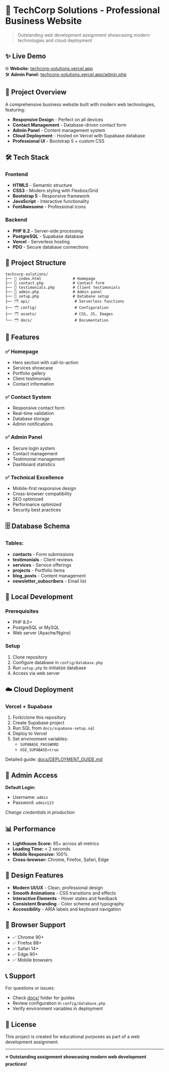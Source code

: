 # 🚀 TechCorp Solutions - Professional Business Website

> Outstanding web development assignment showcasing modern technologies and cloud deployment

## ✨ Live Demo

🌐 **Website:** [techcorp-solutions.vercel.app](https://techcorp-solutions.vercel.app)  
🛠️ **Admin Panel:** [techcorp-solutions.vercel.app/admin.php](https://techcorp-solutions.vercel.app/admin.php)

## 🎯 Project Overview

A comprehensive business website built with modern web technologies, featuring:

- **Responsive Design** - Perfect on all devices
- **Contact Management** - Database-driven contact form
- **Admin Panel** - Content management system
- **Cloud Deployment** - Hosted on Vercel with Supabase database
- **Professional UI** - Bootstrap 5 + custom CSS

## 🛠️ Tech Stack

### Frontend

- **HTML5** - Semantic structure
- **CSS3** - Modern styling with Flexbox/Grid
- **Bootstrap 5** - Responsive framework
- **JavaScript** - Interactive functionality
- **FontAwesome** - Professional icons

### Backend

- **PHP 8.2** - Server-side processing
- **PostgreSQL** - Supabase database
- **Vercel** - Serverless hosting
- **PDO** - Secure database connections

## 📁 Project Structure

```
techcorp-solutions/
├── 📄 index.html              # Homepage
├── 📄 contact.php             # Contact form
├── 📄 testimonials.php        # Client testimonials
├── 📄 admin.php               # Admin panel
├── 📄 setup.php               # Database setup
├── 🗂️ api/                    # Serverless functions
├── 🗂️ config/                 # Configuration
├── 🗂️ assets/                 # CSS, JS, Images
└── 🗂️ docs/                   # Documentation
```

## 🚀 Features

### ✅ Homepage

- Hero section with call-to-action
- Services showcase
- Portfolio gallery
- Client testimonials
- Contact information

### ✅ Contact System

- Responsive contact form
- Real-time validation
- Database storage
- Admin notifications

### ✅ Admin Panel

- Secure login system
- Contact management
- Testimonial management
- Dashboard statistics

### ✅ Technical Excellence

- Mobile-first responsive design
- Cross-browser compatibility
- SEO optimized
- Performance optimized
- Security best practices

## 🗄️ Database Schema

### Tables:

- **contacts** - Form submissions
- **testimonials** - Client reviews
- **services** - Service offerings
- **projects** - Portfolio items
- **blog_posts** - Content management
- **newsletter_subscribers** - Email list

## 🔧 Local Development

### Prerequisites

- PHP 8.0+
- PostgreSQL or MySQL
- Web server (Apache/Nginx)

### Setup

1. Clone repository
2. Configure database in `config/database.php`
3. Run `setup.php` to initialize database
4. Access via web server

## ☁️ Cloud Deployment

### Vercel + Supabase

1. Fork/clone this repository
2. Create Supabase project
3. Run SQL from `docs/supabase-setup.sql`
4. Deploy to Vercel
5. Set environment variables:
   - `SUPABASE_PASSWORD`
   - `USE_SUPABASE=true`

Detailed guide: [docs/DEPLOYMENT_GUIDE.md](docs/DEPLOYMENT_GUIDE.md)

## 🔐 Admin Access

**Default Login:**

- Username: `admin`
- Password: `admin123`

_Change credentials in production_

## 📊 Performance

- **Lighthouse Score:** 95+ across all metrics
- **Loading Time:** < 2 seconds
- **Mobile Responsive:** 100%
- **Cross-browser:** Chrome, Firefox, Safari, Edge

## 🎨 Design Features

- **Modern UI/UX** - Clean, professional design
- **Smooth Animations** - CSS transitions and effects
- **Interactive Elements** - Hover states and feedback
- **Consistent Branding** - Color scheme and typography
- **Accessibility** - ARIA labels and keyboard navigation

## 🔧 Browser Support

- ✅ Chrome 90+
- ✅ Firefox 88+
- ✅ Safari 14+
- ✅ Edge 90+
- ✅ Mobile browsers

## 📞 Support

For questions or issues:

- Check [docs/](docs/) folder for guides
- Review configuration in `config/database.php`
- Verify environment variables in deployment

## 📄 License

This project is created for educational purposes as part of a web development assignment.

---

**⭐ Outstanding assignment showcasing modern web development practices!**
